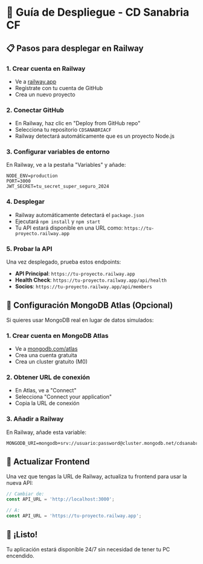# 🚀 Guía de Despliegue - CD Sanabria CF

## 📋 Pasos para desplegar en Railway

### 1. **Crear cuenta en Railway**
- Ve a [railway.app](https://railway.app)
- Regístrate con tu cuenta de GitHub
- Crea un nuevo proyecto

### 2. **Conectar GitHub**
- En Railway, haz clic en "Deploy from GitHub repo"
- Selecciona tu repositorio `CDSANABRIACF`
- Railway detectará automáticamente que es un proyecto Node.js

### 3. **Configurar variables de entorno**
En Railway, ve a la pestaña "Variables" y añade:

```env
NODE_ENV=production
PORT=3000
JWT_SECRET=tu_secret_super_seguro_2024
```

### 4. **Desplegar**
- Railway automáticamente detectará el `package.json`
- Ejecutará `npm install` y `npm start`
- Tu API estará disponible en una URL como: `https://tu-proyecto.railway.app`

### 5. **Probar la API**
Una vez desplegado, prueba estos endpoints:

- **API Principal**: `https://tu-proyecto.railway.app`
- **Health Check**: `https://tu-proyecto.railway.app/api/health`
- **Socios**: `https://tu-proyecto.railway.app/api/members`

## 🔧 Configuración MongoDB Atlas (Opcional)

Si quieres usar MongoDB real en lugar de datos simulados:

### 1. **Crear cuenta en MongoDB Atlas**
- Ve a [mongodb.com/atlas](https://mongodb.com/atlas)
- Crea una cuenta gratuita
- Crea un cluster gratuito (M0)

### 2. **Obtener URL de conexión**
- En Atlas, ve a "Connect"
- Selecciona "Connect your application"
- Copia la URL de conexión

### 3. **Añadir a Railway**
En Railway, añade esta variable:
```env
MONGODB_URI=mongodb+srv://usuario:password@cluster.mongodb.net/cdsanabriacf
```

## 📱 Actualizar Frontend

Una vez que tengas la URL de Railway, actualiza tu frontend para usar la nueva API:

```javascript
// Cambiar de:
const API_URL = 'http://localhost:3000';

// A:
const API_URL = 'https://tu-proyecto.railway.app';
```

## 🎉 ¡Listo!

Tu aplicación estará disponible 24/7 sin necesidad de tener tu PC encendido.




